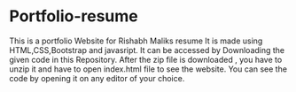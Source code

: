 # Portfolio-resume
This is a portfolio Website for Rishabh Maliks resume
It is made using HTML,CSS,Bootstrap and javasript.
It can be accessed by Downloading the given code in this Repository.
After the zip file is downloaded , you have to unzip it and have to open index.html file to see the website.
You can see the code by opening it on any editor of your choice.
